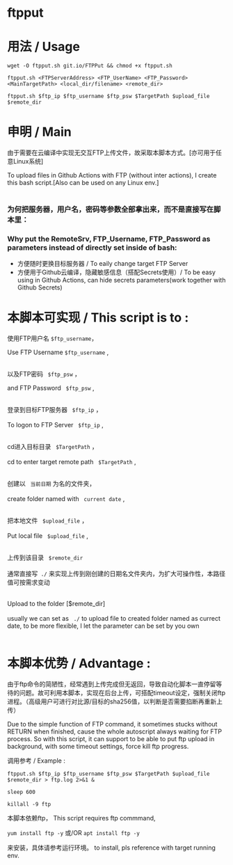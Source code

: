 # ftpput

# 用法 / Usage

` wget -O ftpput.sh git.io/FTPPut && chmod +x ftpput.sh `

` ftpput.sh <FTPServerAddress> <FTP_UserName> <FTP_Password> <MainTargetPath> <local_dir/filename> <remote_dir> `

` ftpput.sh $ftp_ip $ftp_username $ftp_psw $TargetPath $upload_file $remote_dir `



# 申明 / Main

由于需要在云编译中实现无交互FTP上传文件，故采取本脚本方式。[亦可用于任意Linux系统]

To upload files in Github Actions with FTP (without inter actions), I create this bash script.[Also can be used on any Linux env.]
<br><br>
### 为何把服务器，用户名，密码等参数全部拿出来，而不是直接写在脚本里：
### Why put the RemoteSrv, FTP_Username, FTP_Password as parameters instead of directly set inside of bash:

- 方便随时更换目标服务器 / To eaily change target FTP Server
- 方便用于Github云编译，隐藏敏感信息（搭配Secrets使用）/ To be easy using in Github Actions, can hide secrets parameters(work together with Github Secrets)

# 本脚本可实现 / This script is to :

使用FTP用户名 ` $ftp_username `，

Use FTP Username ` $ftp_username ` ,
<br/></br>

以及FTP密码 ` $ftp_psw` ，

and FTP Password ` $ftp_psw` ,
<br/></br>

登录到目标FTP服务器 ` $ftp_ip` ，
<br/></br>
To logon to FTP Server ` $ftp_ip` ,
<br/></br>

cd进入目标目录 ` $TargetPath` ，
<br/></br>
cd to enter target remote path ` $TargetPath` ,
<br/></br>

创建以 ` 当前日期`  为名的文件夹，
<br/></br>
create folder named with ` current date` ,
<br/></br>

把本地文件 ` $upload_file` ，
<br/></br>
Put local file ` $upload_file` ,
<br/></br>

上传到该目录 ` $remote_dir` 
<br/></br>
通常直接写` ./` 来实现上传到刚创建的日期名文件夹内，为扩大可操作性，本路径值可按需求变动
<br/></br>

Upload to the folder [$remote_dir] 
<br/></br>
usually we can set as ` ./`  to upload file to created folder named as currect date, to be more flexible, I let the parameter can be set by you own
<br/></br>


# 本脚本优势 / Advantage :

由于ftp命令的简陋性，经常遇到上传完成但无返回，导致自动化脚本一直停留等待的问题。故可利用本脚本，实现在后台上传，可搭配timeout设定，强制关闭ftp进程。（高级用户可进行对比源/目标的sha256值，以判断是否需要掐断再重新上传）

Due to the simple function of FTP command, it sometimes stucks without RETURN when finished, cause the whole autoscript always waiting for FTP process.
So with this script, it can support to be able to put ftp upload in background, with some timeout settings, force kill ftp progress.


调用参考 / Example :

` ftpput.sh $ftp_ip $ftp_username $ftp_psw $TargetPath $upload_file $remote_dir > ftp.log 2>&1 & `

` sleep 600 `

` killall -9 ftp `

本脚本依赖ftp，
This script requires ftp commmand,

`yum install ftp -y`
或/OR `apt install ftp -y`

来安装，具体请参考运行环境。
to install, pls reference with target running env.

